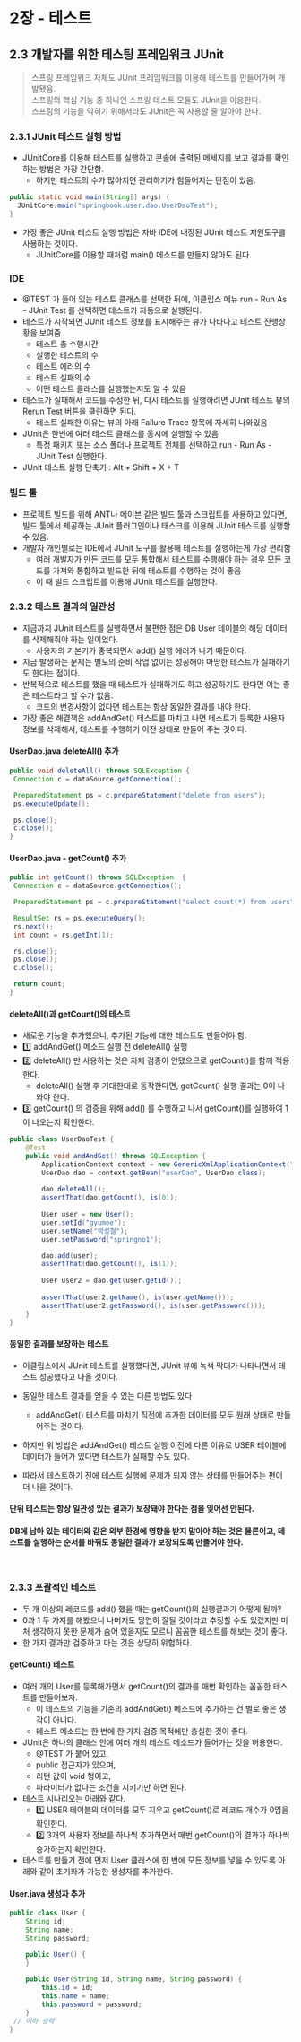 # 2장 - 테스트

## 2.3 개발자를 위한 테스팅 프레임워크 JUnit
> 스프링 프레임워크 자체도 JUnit 프레임워크를 이용해 테스트를 만들어가며 개발됐음.  
> 스프링의 핵심 기능 중 하나인 스프링 테스트 모듈도 JUnit을 이용한다.  
> 스프링의 기능을 익히기 위해서라도 JUnit은 꼭 사용할 줄 알아야 한다.

### 2.3.1 JUnit 테스트 실행 방법  
* JUnitCore를 이용해 테스트를 실행하고 콘솔에 출력된 메세지를 보고 결과를 확인하는 방법은 가장 간단함.
  * 하지만 테스트의 수가 많아지면 관리하기가 힘들어지는 단점이 있음.

```java
public static void main(String[] args) {
  JUnitCore.main("springbook.user.dao.UserDaoTest");
}
```
* 가장 좋은 JUnit 테스트 실행 방법은 자바 IDE에 내장된 JUnit 테스트 지원도구를 사용하는 것이다.
  * JUnitCore를 이용할 때처럼 main() 메소드를 만들지 않아도 된다.

### IDE  
* @TEST 가 들어 있는 테스트 클래스를 선택한 뒤에, 이클립스 메뉴 run - Run As - JUnit Test 를 선택하면 테스트가 자동으로 실행된다.  
* 테스트가 시작되면 JUnit 테스트 정보를 표시해주는 뷰가 나타나고 테스트 진행상황을 보여줌
  * 테스트 총 수행시간
  * 실행한 테스트의 수
  * 테스트 에러의 수
  * 테스트 실패의 수
  * 어떤 테스트 클래스를 실행했는지도 알 수 있음
* 테스트가 실패해서 코드를 수정한 뒤, 다시 테스트를 실행하려면 JUnit 테스트 뷰의 Rerun Test 버튼을 클린하면 된다.
  * 테스트 실패한 이유는 뷰의 아래 Failure Trace 항목에 자세히 나와있음
* JUnit은 한번에 여러 테스트 클래스를 동시에 실행할 수 있음
  * 특정 패키지 또는 소스 폴더나 프로젝트 전체를 선택하고 run - Run As - JUnit Test 실행한다.
* JUnit 테스트 실행 단축키 : Alt + Shift + X + T

### 빌드 툴
* 프로젝트 빌드를 위해 ANT나 메이븐 같은 빌드 툴과 스크립트를 사용하고 있다면, 빌드 툴에서 제공하는 JUnit 플러그인이나 태스크를 이용해 JUnit 테스트를 실행할 수 있음.
* 개발자 개인별로는 IDE에서 JUnit 도구를 활용해 테스트를 실행하는게 가장 편리함
  * 여러 개발자가 만든 코드를 모두 통합해서 테스트를 수행해야 하는 경우 모든 코드를 가져와 통합하고 빌드한 뒤에 테스트를 수행하는 것이 좋음
  * 이 때 빌드 스크립트를 이용해 JUnit 테스트를 실행한다.

### 2.3.2 테스트 결과의 일관성
* 지금까지 JUnit 테스트를 실행하면서 불편한 점은 DB User 테이블의 해당 데이터를 삭제해줘야 하는 일이었다.
  * 사용자의 기본키가 중복되면서 add() 실행 에러가 나기 때문이다.
* 지금 발생하는 문제는 별도의 준비 작업 없이는 성공해야 마땅한 테스트가 실패하기도 한다는 점이다.
* 반복적으로 테스트를 했을 때 테스트가 실패하기도 하고 성공하기도 한다면 이는 좋은 테스트라고 할 수가 없음.
  * 코드의 변경사항이 없다면 테스트는 항상 동일한 결과를 내야 한다.
* 가장 좋은 해결책은 addAndGet() 테스트를 마치고 나면 테스트가 등록한 사용자 정보를 삭제해서, 테스트를 수행하기 이전 상태로 만들어 주는 것이다.

#### UserDao.java deleteAll() 추가
```java
public void deleteAll() throws SQLException {
 Connection c = dataSource.getConnection();

 PreparedStatement ps = c.prepareStatement("delete from users");
 ps.executeUpdate();

 ps.close();
 c.close();
}	
```

#### UserDao.java - getCount() 추가
```java
public int getCount() throws SQLException  {
 Connection c = dataSource.getConnection();

 PreparedStatement ps = c.prepareStatement("select count(*) from users");

 ResultSet rs = ps.executeQuery();
 rs.next();
 int count = rs.getInt(1);

 rs.close();
 ps.close();
 c.close();

 return count;
}
```

#### deleteAll()과 getCount()의 테스트
* 새로운 기능을 추가했으니, 추가된 기능에 대한 테스트도 만들어야 함.
* 1️⃣ addAndGet() 메소드 실행 전 deleteAll() 실행
* 2️⃣ deleteAll() 만 사용하는 것은 자체 검증이 안됐으므로 getCount()를 함께 적용한다.
  * deleteAll() 실행 후 기대한대로 동작한다면, getCount() 실행 결과는 0이 나와야 한다.
* 3️⃣ getCount() 의 검증을 위해 add() 를 수행하고 나서 getCount()를 실행하여 1이 나오는지 확인한다.

```java
public class UserDaoTest {
	@Test 
	public void andAndGet() throws SQLException {
		ApplicationContext context = new GenericXmlApplicationContext("applicationContext.xml");
		UserDao dao = context.getBean("userDao", UserDao.class);
		
		dao.deleteAll();
		assertThat(dao.getCount(), is(0));
		
		User user = new User();
		user.setId("gyumee");
		user.setName("박성철");
		user.setPassword("springno1");

		dao.add(user);
		assertThat(dao.getCount(), is(1));
		
		User user2 = dao.get(user.getId());
		
		assertThat(user2.getName(), is(user.getName()));
		assertThat(user2.getPassword(), is(user.getPassword()));
	}
}
```

#### 동일한 결과를 보장하는 테스트
* 이클립스에서 JUnit 테스트를 실행했다면, JUnit 뷰에 녹색 막대가 나타나면서 테스트 성공했다고 나올 것이다.  

* 동일한 테스트 결과를 얻을 수 있는 다른 방법도 있다
  * addAndGet() 테스트를 마치기 직전에 추가한 데이터를 모두 원래 상태로 만들어주는 것이다.
* 하지만 위 방법은 addAndGet() 테스트 실행 이전에 다른 이유로 USER 테이블에 데이터가 들어가 있다면 테스트가 실패할 수도 있다.
* 따라서 테스트하기 전에 테스트 실행에 문제가 되지 않는 상태를 만들어주는 편이 더 나을 것이다.
#### 단위 테스트는 항상 일관성 있는 결과가 보장돼야 한다는 점을 잊어선 안된다.
#### DB에 남아 있는 데이터와 같은 외부 환경에 영향을 받지 말아야 하는 것은 물론이고, 테스트를 실행하는 순서를 바꿔도 동일한 결과가 보장되도록 만들어야 한다.
</br>

### 2.3.3 포괄적인 테스트
* 두 개 이상의 레코드를 add() 했을 때는 getCount()의 실행결과가 어떻게 될까?
* 0과 1 두 가지를 해봤으니 나머지도 당연히 잘될 것이라고 추정할 수도 있겠지만 미처 생각하지 못한 문제가 숨어 있을지도 모르니 꼼꼼한 테스트를 해보는 것이 좋다.
* 한 가지 결과만 검증하고 마는 것은 상당히 위험하다.

#### getCount() 테스트
* 여러 개의 User를 등록해가면서 getCount()의 결과를 매번 확인하는 꼼꼼한 테스트를 만들어보자.
  * 이 테스트의 기능을 기존의 addAndGet() 메소드에 추가하는 건 별로 좋은 생각이 아니다.
  * 테스트 메소드는 한 번에 한 가지 검증 목적에만 충실한 것이 좋다.
* JUnit은 하나의 클래스 안에 여러 개의 테스트 메소드가 들어가는 것을 허용한다.
  * @TEST 가 붙어 있고,
  * public 접근자가 있으며,
  * 리턴 값이 void 형이고,
  * 파라미터가 없다는 조건을 지키기만 하면 된다.
* 테스트 시나리오는 아래와 같다.
  * 1️⃣ USER 테이블의 데이터를 모두 지우고 getCount()로 레코드 개수가 0임을 확인한다.
  * 2️⃣ 3개의 사용자 정보를 하나씩 추가하면서 매번 getCount()의 결과가 하나씩 증가하는지 확인한다.
* 테스트를 만들기 전에 먼저 User 클래스에 한 번에 모든 정보를 넣을 수 있도록 아래와 같이 초기화가 가능한 생성자를 추가한다.  
#### User.java 생성자 추가
```java
public class User {
	String id;
	String name;
	String password;

	public User() {
	}
	
	public User(String id, String name, String password) {
		this.id = id;
		this.name = name;
		this.password = password;
	}
 // 이하 생략
}
```

